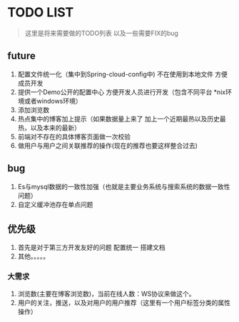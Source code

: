 # TODO LIST
> 这里是将来需要做的TODO列表 以及一些需要FIX的bug

## future
1. 配置文件统一化（集中到Spring-cloud-config中) 不在使用到本地文件 方便成员开发
2. 提供一个Demo公开的配置中心 方便开发人员进行开发（包含不同平台 *nix环境或者windows环境）
4. 添加浏览数
5. 热点集中的博客加上提示（如果数据量上来了 加上一个近期最热以及历史最热，以及本来的最新）
6. 前端对不存在的具体博客页面做一次校验
7. 做用户与用户之间关联推荐的操作(现在的推荐也要这样整合过去)

## bug
1. Es与mysql数据的一致性加强（也就是主要业务系统与搜索系统的数据一致性问题）
2. 自定义缓冲池存在单点问题 


## 优先级
1. 首先是对于第三方开发友好的问题 配置统一 搭建文档
3. 其他。。。。。


### 大需求
1. 浏览数(主要在博客浏览数)，当前在线人数：WS协议来做这个。
2. 用户的关注，推送，以及对用户的用户推荐（这里有一个用户标签分类的属性操作）
